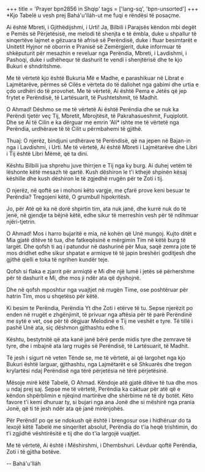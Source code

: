 +++
title = 'Prayer bpn2856 in Shqip'
tags = ['lang-sq', 'bpn-unsorted']
+++
*Kjo Tabelë u vesh prej Bahá'u'lláh-ut me fuqi e rëndësi të posaçme.


Ai është Mbreti, i Gjithëdijshmi, i Urti! Ja, Bilbili i Parajsës këndon mbi degët e Pemës së Përjetësisë, me melodi të shenjta e të ëmbla, duke u shpallur të sinqertëve lajmet e gëzuara të afrisë së Perëndisë, duke i ftuar besimtarët e Unitetit Hyjnor në oborrin e Pranisë së Zemërgjerit, duke informuar të shkëputurit për mesazhin e reveluar nga Perëndia, Mbreti, i Lavdishmi, i Pashoqi, duke i udhëhequr të dashurit te vendi i shenjtërisë dhe te kjo Bukuri e shndritshme.

Me të vërtetë kjo është Bukuria Më e Madhe, e parashikuar në Librat e Lajmëtarëve, përmes së Cilës e vërteta do të dallohet nga gabimi dhe urtia e çdo urdhëri do të provohet. Me të vërtetë, Ai është Pema e Jetës që jep frytet e Perëndisë, të Lartësuarit, të Pushtetshmit, të Madhit.

O Ahmad! Dëshmo se me të vërtetë Ai është Perëndia dhe se nuk ka Perëndi tjetër veç Tij, Mbretit, Mbrojtësit, të Pakrahasueshmit, Fuqiplotit. Dhe se Ai të Cilin e ka dërguar me emrin 'Alí* ishte me të vërtetë nga Perëndia, urdhërave të të Cilit u përmbahemi të gjithë.

Thuaj: O njerëz, bindjuni urdhërave të Perëndisë, që na jepen në Bajan-in nga i Lavdishmi, i Urti. Me të vërtetë, Ai është Mbreti i Lajmëtarëve dhe Libri i Tij është Libri Mëmë, që ta dini.

Kështu Bilbili jua shprehu juve thirrjen e Tij nga ky burg. Ai duhej vetëm të lëshonte këtë mesazh të qartë. Kush dëshiron le t'i kthejë shpinën kësaj këshille dhe kush dëshiron le të zgjedhë rrugën për te Zoti i tij.

O njerëz, në qoftë se i mohoni këto vargje, me çfarë prove keni besuar te Perëndia? Tregojeni këtë, O grumbull hipokritësh.

Jo, për Atë që ka në dorë shpirtin tim, ata nuk janë, dhe kurrë nuk do të jenë, në gjendje ta bëjnë këtë, edhe sikur të merreshin vesh për të ndihmuar njëri-tjetrin.

O Ahmad! Mos i harro bujaritë e mia, në kohën që Unë mungoj. Kujto ditët e Mia gjatë ditëve të tua, dhe fatkeqësinë e mërgimin Tim në këtë burg të largët. Dhe qofsh ti aq i patundur në dashurinë për Mua, saqë zemra jote të mos dridhet edhe sikur shpatat e armiqve të të japin breshëri goditjesh dhe gjithë qielli e toka të ngrihen kundër teje.

Qofsh si flaka e zjarrit për armiqtë e Mi dhe një lumë i jetës së përhershme për të dashurit e Mi, dhe mos ji ndër ata që dyshojnë.

Dhe në qofsh mposhtur nga vuajtjet në rrugën Time, ose poshtëruar për hatrin Tim, mos u shqetëso për këtë.

Ki besim te Perëndia, Perëndia Yt dhe Zoti i etërve të tu. Sepse njerëzit po enden në rrugët e zhgënjimit, të privuar nga aftësia për të parë Perëndinë me sytë e vet, ose për të dëgjuar Melodinë e Tij me veshët e tyre. Të tillë i pashë Unë ata, siç dëshmon gjithashtu edhe ti.

Kështu, bestytnitë që ata kanë janë bërë perde midis tyre dhe zemrave të tyre, dhe i mbajnë ata larg rrugës së Perëndisë, të Lartësuarit, të Madhit.

Të jesh i sigurt në veten Tënde se, me të vërtetë, ai që largohet nga kjo Bukuri është larguar, gjithashtu, nga Lajmëtarët e së Shkuarës dhe tregon krylartësi ndaj Perëndisë nga tërë përjetësia në tërë përjetësinë.

Mësoje mirë këtë Tabelë, O Ahmad. Këndoje atë gjatë ditëve të tua dhe mos u ndaj prej saj. Sepse me të vërtetë, Perëndia ka caktuar për atë që e këndon shpërblimin e njëqind martirëve dhe shërbime në të dy botët. Këto favore t'i kemi dhuruar ty, si bujari nga ana Jonë dhe si mëshirë nga prania Jonë, që ti të jesh ndër ata që janë mirënjohës.

Për Perëndi! po qe se ndokush që është i brengosur ose i hidhëruar do ta lexojë këtë Tabelë me sinqeritet absolut, Perëndia do t'ia heqë trishtimin, do t'i zgjidhë vështirësitë e tij dhe do t'ia largojë vuajtjet.

Me të vërtetë, Ai është i Mëshirshmi, i Dhembshuri. Lëvduar qoftë Perëndia, Zoti i të gjitha botëve.

-- Bahá'u'lláh

